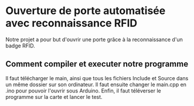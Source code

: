 # Ouverture de porte automatisée avec reconnaissance RFID

Notre projet a pour but d'ouvrir une porte grâce à la reconnaissance d'un badge RFID. 

## Comment compiler et executer notre programme

Il faut télécharger le main, ainsi que tous les fichiers Include et Source dans un même dossier sur son ordinateur. Il faut ensuite changer le main.cpp en .ino pour pouvoir l'ouvrir sous Arduino. Enfin, il faut téléverser le programme sur la carte et lancer le test.
